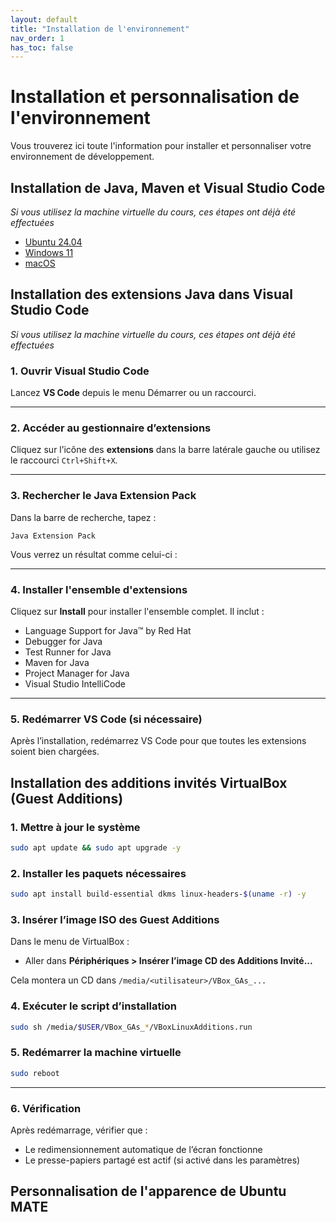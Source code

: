 ```yaml
---
layout: default
title: "Installation de l'environnement"
nav_order: 1
has_toc: false
---
```

# Installation et personnalisation de l'environnement

Vous trouverez ici toute l'information pour installer et personnaliser votre environnement de développement.

## Installation de Java, Maven et Visual Studio Code

*Si vous utilisez la machine virtuelle du cours, ces étapes ont déjà été effectuées*

- [Ubuntu 24.04](ubuntu)
- [Windows 11](windows)
- [macOS](macos)

## Installation des extensions Java dans Visual Studio Code

*Si vous utilisez la machine virtuelle du cours, ces étapes ont déjà été effectuées*

### 1. Ouvrir Visual Studio Code

Lancez **VS Code** depuis le menu Démarrer ou un raccourci.

---

### 2. Accéder au gestionnaire d’extensions

Cliquez sur l’icône des **extensions** dans la barre latérale gauche ou utilisez le raccourci `Ctrl+Shift+X`.

---

### 3. Rechercher le Java Extension Pack

Dans la barre de recherche, tapez :

```
Java Extension Pack
```

Vous verrez un résultat comme celui-ci :

---

### 4. Installer l'ensemble d'extensions

Cliquez sur **Install** pour installer l'ensemble complet. Il inclut :

- Language Support for Java™ by Red Hat
- Debugger for Java
- Test Runner for Java
- Maven for Java
- Project Manager for Java
- Visual Studio IntelliCode

---

### 5. Redémarrer VS Code (si nécessaire)

Après l’installation, redémarrez VS Code pour que toutes les extensions soient bien chargées.

## Installation des additions invités VirtualBox (Guest Additions)


### 1. Mettre à jour le système

```bash
sudo apt update && sudo apt upgrade -y
```

### 2. Installer les paquets nécessaires

```bash
sudo apt install build-essential dkms linux-headers-$(uname -r) -y
```

### 3. Insérer l’image ISO des Guest Additions

Dans le menu de VirtualBox :

- Aller dans **Périphériques > Insérer l’image CD des Additions Invité...**

Cela montera un CD dans `/media/<utilisateur>/VBox_GAs_...`

### 4. Exécuter le script d’installation

```bash
sudo sh /media/$USER/VBox_GAs_*/VBoxLinuxAdditions.run
```

### 5. Redémarrer la machine virtuelle

```bash
sudo reboot
```

---

### 6. Vérification

Après redémarrage, vérifier que :

- Le redimensionnement automatique de l’écran fonctionne
- Le presse-papiers partagé est actif (si activé dans les paramètres)

## Personnalisation de l'apparence de Ubuntu MATE

